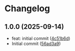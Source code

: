 # Changelog

## 1.0.0 (2025-09-14)

* feat: initial commit ([4c51b6d](https://github.com/Alterplan/hog-flag-sync/commit/4c51b6d))
* Initial commit ([56ad3a9](https://github.com/Alterplan/hog-flag-sync/commit/56ad3a9))
